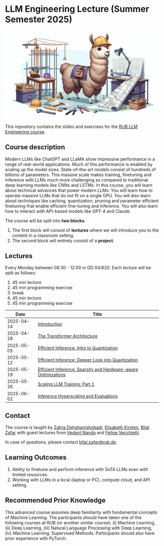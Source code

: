# LLM Engineering Lecture (Summer Semester 2025)

<p align="center">
<img src="img/header.png" alt="" width="600"/>
</p>

This repository contains the slides and exercises for the [RUB LLM Engineering course](https://vvz.ruhr-uni-bochum.de/campus/all/event.asp?objgguid=0x5740DDED5FAA4912B946261B9D7330DB&from=vvz&gguid=0x2741E524E0074AFEAAA1211DFC92820A&mode=own&lang=en&tguid=0x465D15D340584F31963F02CDAA33142A).

## Course description
Modern LLMs like ChatGPT and LLaMA show impressive performance in a range of real-world applications. Much of this performance is enabled by scaling up the model sizes. State-of-the-art models consist of hundreds of billions of parameters. This massive scale makes training, finetuning and inference with LLMs much more challenging as compared to traditional deep learning models like CNNs and LSTMs. In this course, you will learn about technical advances that power modern LLMs. You will learn how to operate massive LLMs that do not fit on a single GPU. You will also learn about techniques like caching, quantization, pruning and parameter efficient finetuning that enable efficient fine-tuning and inference. You will also learn how to interact with API-based models like GPT-4 and Claude.

The course will be split into **two blocks**. 
1. The first block will consist of **lectures** where we will introduce you to the content in a classroom setting. 
2. The second block will entirely consist of a **project**.

## Lectures
Every Monday between 08:30 - 12:00 in GD 04/620. Each lecture will be split as follows:
1. 45 min lecture
2. 45 min programming exercise
3. break
4. 45 min lecture
5. 45 min programming exercise

|    Date    |         Title         | 
| ---------- | --------------------- |
| 2025-04-14 | [Introduction](01_intro)      |
| 2025-04-28 | [The Transformer Architecture](02_transformer_architecture) |
| 2025-05-05 | [Efficient Inference: Intro to Quantization](03_efficient_inference_part_1) |
| 2025-05-12 | [Efficient Inference: Deeper Look into Quantization](04_efficient_inference_part_2) |
| 2025-05-19 | [Efficient Inference: Sparsity and Hardware-aware Optimizations](05_efficient_inference_part_3) |
| 2025-05-26 | [Scaling LLM Training: Part 1](06_scaling_training_part_1) |
| 2025-06-02 | [Inference Hyperscaling and Evaluations](07_hyperscaling_and_evals) |

## Contact
The course is taught by [Zahra Dehghanighobadi](https://informatik.rub.de/aisoc/people/dehghanighobadi/), [Elisabeth Kirsten](https://informatik.rub.de/en/aisoc/people/kirsten/), [Bilal Zafar](https://informatik.rub.de/zafar/) with guest lectures from [Vedant Nanda](https://nvedant07.github.io) and [Felipe Vecchietti](https://lfelipesv.github.io).

In case of questions, please contact bilal.zafar@rub.de.

## Learning Outcomes
1. Ability to finetune and perform inference with SoTA LLMs even with limited resources.
2. Working with LLMs in a local (laptop or PC), compute cloud, and API setting.

## Recommended Prior Knowledge
This advanced course assumes deep familiarity with fundamental concepts of Machine Learning. The participants should have taken one of the following courses at RUB (or another similar course): (i) Machine Learning, (ii) Deep Learning, (iii) Natural Language Processing with Deep Learning, (iv) Machine Learning: Supervised Methods.
Participants should also have prior experience with PyTorch.
